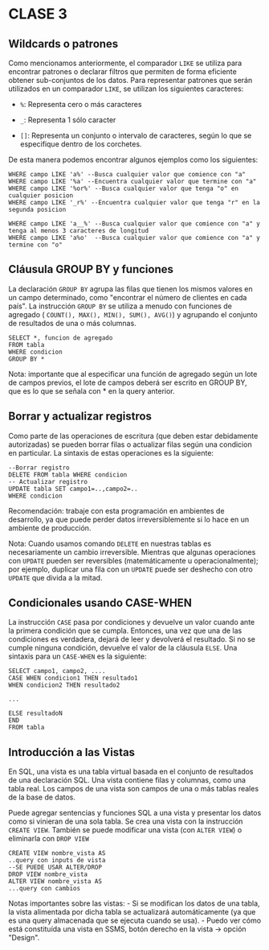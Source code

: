 
# CLASE 3
Wildcards o patrones
--------------------

Como mencionamos anteriormente, el comparador `LIKE` se utiliza para encontrar patrones o declarar filtros que permiten de forma eficiente obtener sub-conjuntos de los datos. Para representar patrones que serán utilizados en un comparador `LIKE`, se utilizan los siguientes caracteres:

*   `%`: Representa cero o más caracteres
    
*   `_`: Representa 1 sólo caracter
    
*   `[]`: Representa un conjunto o intervalo de caracteres, según lo que se especifique dentro de los corchetes.
    

De esta manera podemos encontrar algunos ejemplos como los siguientes:

    WHERE campo LIKE 'a%' --Busca cualquier valor que comience con "a"
    WHERE campo LIKE '%a' --Encuentra cualquier valor que termine con "a"
    WHERE campo LIKE '%or%' --Busca cualquier valor que tenga "o" en cualquier posicion
    WHERE campo LIKE '_r%' --Encuentra cualquier valor que tenga "r" en la segunda posicion
    
    WHERE campo LIKE 'a__%' --Busca cualquier valor que comience con "a" y tenga al menos 3 caracteres de longitud
    WHERE campo LIKE 'a%o'  --Busca cualquier valor que comience con "a" y termine con "o"
    

Cláusula GROUP BY y funciones
-----------------------------

La declaración `GROUP BY` agrupa las filas que tienen los mismos valores en un campo determinado, como "encontrar el número de clientes en cada país". La instrucción `GROUP BY` se utiliza a menudo con funciones de agregado ( `COUNT(), MAX(), MIN(), SUM(), AVG()`) y agrupando el conjunto de resultados de una o más columnas.

    SELECT *, funcion de agregado
    FROM tabla
    WHERE condicion
    GROUP BY *
    

Nota: importante que al especificar una función de agregado según un lote de campos previos, el lote de campos deberá ser escrito en GROUP BY, que es lo que se señala con \* en la query anterior.


Borrar y actualizar registros
-----------------------------

Como parte de las operaciones de escritura (que deben estar debidamente autorizadas) se pueden borrar filas o actualizar filas según una condicion en particular. La sintaxis de estas operaciones es la siguiente:

    --Borrar registro
    DELETE FROM tabla WHERE condicion
    -- Actualizar registro
    UPDATE tabla SET campo1=..,campo2=..
    WHERE condicion
    

Recomendación: trabaje con esta programación en ambientes de desarrollo, ya que puede perder datos irreversiblemente si lo hace en un ambiente de producción.

Nota: Cuando usamos comando `DELETE` en nuestras tablas es necesariamente un cambio irreversible. Mientras que algunas operaciones con `UPDATE` pueden ser reversibles (matemáticamente u operacionalmente); por ejemplo, duplicar una fila con un `UPDATE` puede ser deshecho con otro `UPDATE` que divida a la mitad.

Condicionales usando CASE-WHEN
------------------------------

La instrucción `CASE` pasa por condiciones y devuelve un valor cuando ante la primera condición que se cumpla. Entonces, una vez que una de las condiciones es verdadera, dejará de leer y devolverá el resultado. Si no se cumple ninguna condición, devuelve el valor de la cláusula `ELSE`. Una sintaxis para un `CASE-WHEN` es la siguiente:

    SELECT campo1, campo2, ....
    CASE WHEN condicion1 THEN resultado1
    WHEN condicion2 THEN resultado2 
    
    ...
    
    ELSE resultadoN
    END
    FROM tabla
    

Introducción a las Vistas
-------------------------

En SQL, una vista es una tabla virtual basada en el conjunto de resultados de una declaración SQL. Una vista contiene filas y columnas, como una tabla real. Los campos de una vista son campos de una o más tablas reales de la base de datos.

Puede agregar sentencias y funciones SQL a una vista y presentar los datos como si vinieran de una sola tabla. Se crea una vista con la instrucción `CREATE VIEW`. También se puede modificar una vista (con `ALTER VIEW`) o eliminarla con `DROP VIEW`

    CREATE VIEW nombre_vista AS
    ..query con inputs de vista
    --SE PUEDE USAR ALTER/DROP
    DROP VIEW nombre_vista
    ALTER VIEW nombre_vista AS
    ...query con cambios
    

Notas importantes sobre las vistas: - Si se modifican los datos de una tabla, la vista alimentada por dicha tabla se actualizará automáticamente (ya que es una query almacenada que se ejecuta cuando se usa). - Puedo ver cómo está constituída una vista en SSMS, botón derecho en la vista &rarr; opción "Design".

